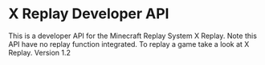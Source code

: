 
# X Replay Developer API
This is a developer API for the Minecraft Replay System X Replay.
        Note this API have no replay function integrated. To replay a game take a look at X Replay. Version 1.2
